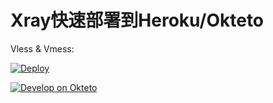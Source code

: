 ﻿# Xray快速部署到Heroku/Okteto

Vless & Vmess: 

[![Deploy](https://www.herokucdn.com/deploy/button.png)](https://dashboard.heroku.com/new?template=https://github.com/veitf/0706.git) 

[![Develop on Okteto](https://okteto.com/develop-okteto.svg)](https://cloud.okteto.com/deploy)



